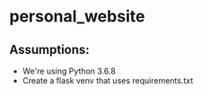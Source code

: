 # personal_website

## Assumptions:

- We're using Python 3.6.8
- Create a flask venv that uses requirements.txt
